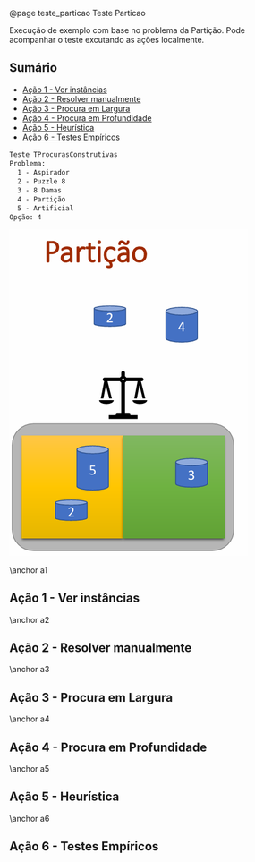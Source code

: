 @page teste_particao Teste Particao

Execução de exemplo com base no problema da Partição. Pode acompanhar o teste excutando as ações localmente.

## Sumário

- [Ação 1 - Ver instâncias](#a1)
- [Ação 2 - Resolver manualmente](#a2)
- [Ação 3 - Procura em Largura](#a3)
- [Ação 4 - Procura em Profundidade](#a4)
- [Ação 5 - Heurística](#a5)
- [Ação 6 - Testes Empíricos](#a6)


```entrada
Teste TProcurasConstrutivas
Problema:
  1 - Aspirador
  2 - Puzzle 8
  3 - 8 Damas
  4 - Partição
  5 - Artificial
Opção: 4
```

![Partição - separe os números em duas partes iguais](docs/images/particao.png)


\anchor a1
## Ação 1 - Ver instâncias

\anchor a2
## Ação 2 - Resolver manualmente

\anchor a3
## Ação 3 - Procura em Largura

\anchor a4
## Ação 4 - Procura em Profundidade

\anchor a5
## Ação 5 - Heurística

\anchor a6
## Ação 6 - Testes Empíricos

